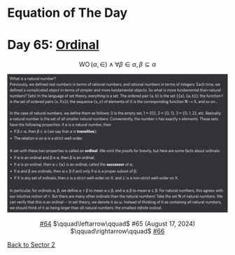 # Equation of The Day

# Day 65: [Ordinal](https://en.wikipedia.org/wiki/Ordinal_number)

$$\operatorname{WO}(\alpha,\in)\wedge\forall\beta\in\alpha,\beta\subseteq\alpha$$

<picture><img alt="Day 65" src="0065.png"></picture>

<center><a href="0064.html">#64</a> $\qquad\leftarrow\qquad$ #65 (August 17, 2024) $\qquad\rightarrow\qquad$ <a href="0066.html">#66</a></center>

[Back to Sector 2](../64-127.md)

<script data-goatcounter="https://zswu.goatcounter.com/count" async src="//gc.zgo.at/count.js"></script>
<script src="https://utteranc.es/client.js" repo="12AbBa/eotd" issue-term="pathname" theme="github-light" crossorigin="anonymous" async> </script>